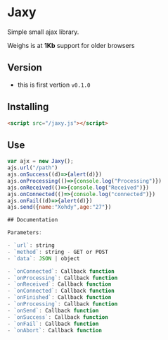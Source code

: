 Jaxy
========

Simple small ajax library.

Weighs is at **1Kb**
support for older browsers

## Version

- this is first vertion `v0.1.0`

## Installing

```html
<script src="/jaxy.js"></script>
```

## Use

```javascript
var ajx = new Jaxy();
ajs.url("/path")
ajs.onSuccess((d)=>{alert(d)})
ajs.onProcessing(()=>{console.log("Processing")})
ajs.onReceived(()=>{console.log("Received")})
ajs.onConnected(()=>{console.log("connected")})
ajs.onFail((d)=>{alert(d)})
ajs.send({name:"Xohdy",age:"27"})

## Documentation

Parameters:

- `url`: string
- `method`: string - GET or POST
- `data`: JSON | object

- `onConnected`: Callback function
- `onProcessing`: Callback function
- `onReceived`: Callback function
- `onConnected`: Callback function
- `onFinished`: Callback function
- `onProcessing`: Callback function
- `onSend`: Callback function
- `onSuccess`: Callback function
- `onFail`: Callback function
- `onAbort`: Callback function
